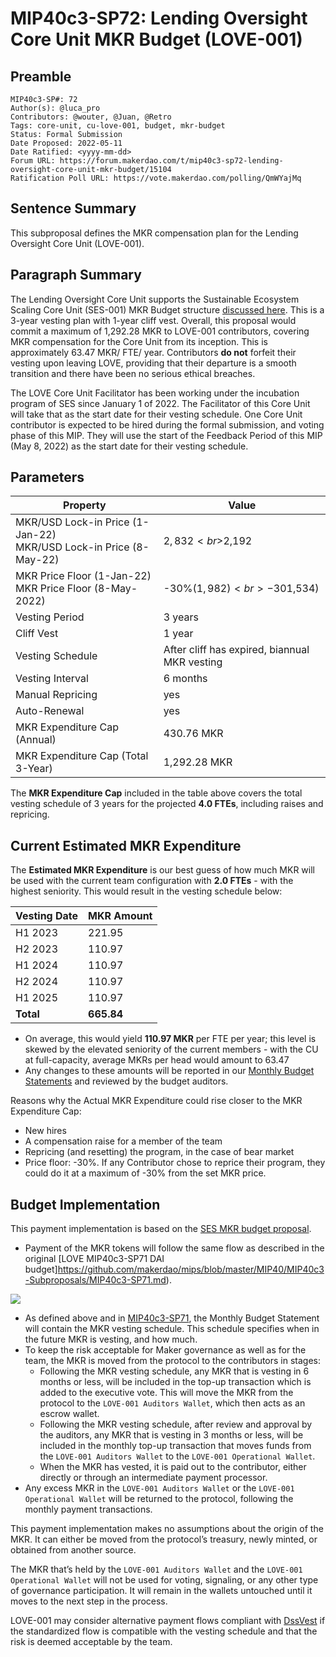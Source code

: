 # MIP40c3-SP72: Lending Oversight Core Unit MKR Budget (LOVE-001)

## Preamble

```
MIP40c3-SP#: 72
Author(s): @luca_pro
Contributors: @wouter, @Juan, @Retro
Tags: core-unit, cu-love-001, budget, mkr-budget
Status: Formal Submission
Date Proposed: 2022-05-11
Date Ratified: <yyyy-mm-dd>
Forum URL: https://forum.makerdao.com/t/mip40c3-sp72-lending-oversight-core-unit-mkr-budget/15104
Ratification Poll URL: https://vote.makerdao.com/polling/QmWYajMq
```

## Sentence Summary

This subproposal defines the MKR compensation plan for the Lending Oversight Core Unit (LOVE-001).

## Paragraph Summary

The Lending Oversight Core Unit supports the Sustainable Ecosystem Scaling Core Unit (SES-001) MKR Budget structure [discussed here](https://forum.makerdao.com/t/pre-mip-discussion-an-alternative-mkr-compensation-plan/8000). This is a 3-year vesting plan with 1-year cliff vest. Overall, this proposal would commit a maximum of 1,292.28 MKR to LOVE-001 contributors, covering MKR compensation for the Core Unit from its inception. This is approximately 63.47 MKR/ FTE/ year. Contributors **do not** forfeit their vesting upon leaving LOVE, providing that their departure is a smooth transition and there have been no serious ethical breaches.

The LOVE Core Unit Facilitator has been working under the incubation program of SES since January 1 of 2022. The Facilitator of this Core Unit will take that as the start date for their vesting schedule. One Core Unit contributor is expected to be hired during the formal submission, and voting phase of this MIP. They will use the start of the Feedback Period of this MIP (May 8, 2022) as the start date for their vesting schedule.

## Parameters

|Property|Value|
|--|--|
|MKR/USD Lock-in Price (1-Jan-22)<br>MKR/USD Lock-in Price (8-May-22)|$2,832<br>$2,192|
|MKR Price Floor (1-Jan-22)<br>MKR Price Floor (8-May-2022)|-30%($1,982)<br>-30% ($1,534)|
|Vesting Period|3 years|
|Cliff Vest|1 year|
|Vesting Schedule|After cliff has expired, biannual MKR vesting|
|Vesting Interval|6 months|
|Manual Repricing|yes|
|Auto-Renewal|yes|
|MKR Expenditure Cap (Annual)|430.76 MKR|
|MKR Expenditure Cap (Total 3-Year)|1,292.28 MKR|

The **MKR Expenditure Cap** included in the table above covers the total vesting schedule of 3 years for the projected **4.0 FTEs**, including raises and repricing.

## Current Estimated MKR Expenditure

The **Estimated MKR Expenditure** is our best guess of how much MKR will be used with the current team configuration with **2.0 FTEs** - with the highest seniority. This would result in the vesting schedule below:

|Vesting Date|MKR Amount|
|--|--|
|H1 2023|221.95|
|H2 2023|110.97|
|H1 2024|110.97|
|H2 2024|110.97|
|H1 2025|110.97|
|**Total**|**665.84**|

- On average, this would yield **110.97 MKR** per FTE per year; this level is skewed by the elevated seniority of the current members - with the CU at full-capacity, average MKRs per head would amount to 63.47
- Any changes to these amounts will be reported in our [Monthly Budget Statements](https://github.com/MakerDAO-LOVE-001/transparency-reporting) and reviewed by the budget auditors.

Reasons why the Actual MKR Expenditure could rise closer to the MKR Expenditure Cap:

- New hires
- A compensation raise for a member of the team
- Repricing (and resetting) the program, in the case of bear market
- Price floor: -30%. If any Contributor chose to reprice their program, they could do it at a maximum of -30% from the set MKR price.

## Budget Implementation

This payment implementation is based on the [SES MKR budget proposal](https://github.com/makerdao/mips/blob/master/MIP40/MIP40c3-Subproposals/MIP40c3-SP17.md).

- Payment of the MKR tokens will follow the same flow as described in the original [LOVE MIP40c3-SP71 DAI budget]https://github.com/makerdao/mips/blob/master/MIP40/MIP40c3-Subproposals/MIP40c3-SP71.md).

![](https://github.com/makerdao/mips/blob/master/MIP40/MIP40c3-Subproposals/supporting_materials/MIP40c3-SP72/diagram.png)

- As defined above and in [MIP40c3-SP71](https://github.com/makerdao/mips/blob/master/MIP40/MIP40c3-Subproposals/MIP40c3-SP71.md), the Monthly Budget Statement will contain the MKR vesting schedule. This schedule specifies when in the future MKR is vesting, and how much.
- To keep the risk acceptable for Maker governance as well as for the team, the MKR is moved from the protocol to the contributors in stages:
  - Following the MKR vesting schedule, any MKR that is vesting in 6 months or less, will be included in the top-up transaction which is added to the executive vote. This will move the MKR from the protocol to the `LOVE-001 Auditors Wallet`, which then acts as an escrow wallet.
  - Following the MKR vesting schedule, after review and approval by the auditors, any MKR that is vesting in 3 months or less, will be included in the monthly top-up transaction that moves funds from the `LOVE-001 Auditors Wallet` to the `LOVE-001 Operational Wallet`.
  - When the MKR has vested, it is paid out to the contributor, either directly or through an intermediate payment processor.
- Any excess MKR in the `LOVE-001 Auditors Wallet` or the `LOVE-001 Operational Wallet` will be returned to the protocol, following the monthly payment transactions.

This payment implementation makes no assumptions about the origin of the MKR. It can either be moved from the protocol’s treasury, newly minted, or obtained from another source.

The MKR that’s held by the `LOVE-001 Auditors Wallet` and the `LOVE-001 Operational Wallet` will not be used for voting, signaling, or any other type of governance participation. It will remain in the wallets untouched until it moves to the next step in the process.

LOVE-001 may consider alternative payment flows compliant with [DssVest](https://github.com/makerdao/mips/blob/master/MIP54/MIP54.md) if the standardized flow is compatible with the vesting schedule and that the risk is deemed acceptable by the team.
